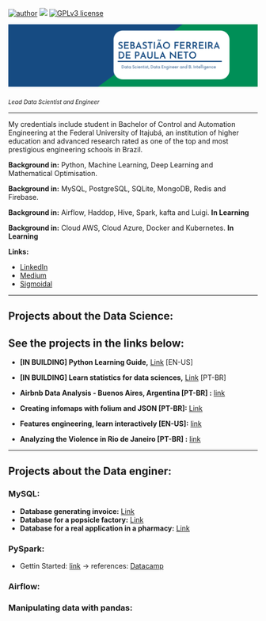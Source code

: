 [![author](https://img.shields.io/badge/author-Tiao553-yellow.svg)](https://www.linkedin.com/in/sebasti%C3%A3o-ferreira-de-paula-neto-84673216b/) [![](https://img.shields.io/badge/python-3.7+-blue.svg)](https://www.python.org/downloads/release/python-365/) [![GPLv3 license](https://img.shields.io/badge/License-GPLv3-brightgreen.svg)](http://perso.crans.org/besson/LICENSE.html) 
<p align="center">
  <img src="banerr.png" >
</p>

<sub>*Lead Data Scientist and Engineer*</sub>

---

My credentials include student in Bachelor of Control and Automation Engineering at the Federal University of Itajubá, an institution of higher education and advanced research rated as one of the top and most prestigious engineering schools in Brazil.

**Background in:** Python, Machine Learning, Deep Learning and Mathematical Optimisation.

**Background in:** MySQL, PostgreSQL, SQLite, MongoDB, Redis and Firebase.

**Background in:** Airflow, Haddop, Hive, Spark, kafta and Luigi. **In Learning**

**Background in:** Cloud AWS, Cloud Azure, Docker and Kubernetes. **In Learning**

**Links:**
* [LinkedIn](https://www.linkedin.com/in/sebasti%C3%A3o-ferreira-de-paula-neto-84673216b/)
* [Medium](https://medium.com/@sebastiao553)
* [Sigmoidal](https://sigmoidal.ai/)

---
## Projects about the Data Science:
See the projects in the links below: 
---

* **[IN BUILDING]  Python Learning Guide,**  [Link](https://bit.ly/3kaLN1O) [EN-US]
* **[IN BUILDING] Learn statistics for data sciences,** [Link](https://bit.ly/3u8RfqT) [PT-BR]

* **Airbnb Data Analysis - Buenos Aires, Argentina [PT-BR] :** [link](https://bit.ly/3oEmHsP)
* **Creating infomaps with folium and JSON [PT-BR]:** [Link](https://bit.ly/2NgjB1e)
* **Features engineering, learn interactively [EN-US]:** [link](https://www.linkedin.com/pulse/would-you-like-see-interactive-form-feature-ferreira-de-paula-neto/?trackingId=aGkbqpVpQ%2BqLf4YjyiANsA%3D%3D)

* **Analyzing the Violence in Rio de Janeiro [PT-BR] :** [link](https://bit.ly/3qcvT8u)

---

## Projects about the Data enginer:

### MySQL:

* **Database generating invoice:** [Link](https://github.com/Tiao553/Projects_databases/blob/main/modelagem/notafiscal.png)
* **Database for a popsicle factory:** [Link](https://github.com/Tiao553/Projects_databases/blob/main/modelagem/fabrica_picole_my.png)
* **Database for a real application in a pharmacy:** [Link](https://github.com/Tiao553/Projects_databases/blob/main/modelagem/DrogariaAvenida.png)

### PySpark:

* Gettin Started: [link](https://bit.ly/3e0v8v8) -> references: [Datacamp](https://learn.datacamp.com/courses/introduction-to-pyspark)

### Airflow:


### Manipulating data with **pandas**:
